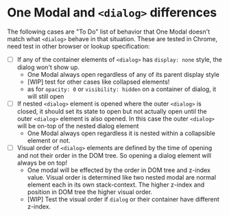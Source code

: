 # One Modal and `<dialog>` differences

The following cases are "To Do" list of behavior that One Modal doesn't match what `<dialog>` behave in that situation. These are tested in Chrome, need test in other browser or lookup specification:

- [ ] If any of the container elements of `<dialog>` has `display: none` style, the dialog won't show up.
  - One Modal always open regardless of any of its parent display style
  - [WIP] test for other cases like collapsed elements!
  - as for `opacity: 0` or `visibility: hidden` on a container of dialog, it will still open
- [ ] If nested `<dialog>` element is opened where the outer `<dialog>` is closed, it should set its state to open but not actually open until the outer `<dialog>` element is also opened. In this case the outer `<dialog>` will be on-top of the nested dialog element
  - One Modal always open regardless it is nested within a collapsible element or not.
- [ ] Visual order of `<dialog>` elements are defined by the time of opening and not their order in the DOM tree. So opening a dialog element will always be on top!
  - One modal will be effected by the order in DOM tree and z-index value. Visual order is determined like two nested modal are normal element each in its own stack-context. The higher z-index and position in DOM tree the higher visual order.
  - [WIP] Test the visual order if `dialog` or their container have different z-index.